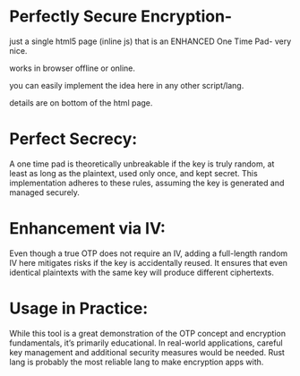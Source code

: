 # Perfectly Secure Encryption- 

just a single html5 page (inline js) that is an ENHANCED One Time Pad- very nice. 

works in browser offline or online.

you can easily implement the idea here in any other script/lang. 

details are on bottom of the html page. 


# Perfect Secrecy:

A one time pad is theoretically unbreakable if the key is truly random, at least as long as the plaintext, used only once, and kept secret. This implementation adheres to these rules, assuming the key is generated and managed securely.

# Enhancement via IV:

Even though a true OTP does not require an IV, adding a full-length random IV here mitigates risks if the key is accidentally reused. It ensures that even identical plaintexts with the same key will produce different ciphertexts.

# Usage in Practice:

While this tool is a great demonstration of the OTP concept and encryption fundamentals, it’s primarily educational. In real-world applications, careful key management and additional security measures would be needed. Rust lang is probably the most reliable lang to make encryption apps with. 


